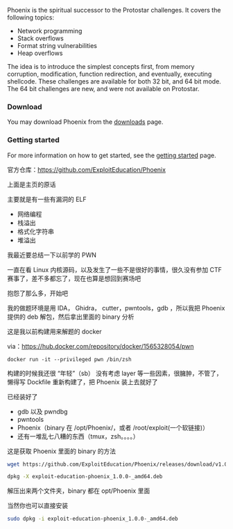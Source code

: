 Phoenix is the spiritual successor to the Protostar challenges. It covers the following topics:

- Network programming
- Stack overflows
- Format string vulnerabilities
- Heap overflows

The idea is to introduce the simplest concepts first, from memory corruption, modification, function redirection, and eventually, executing shellcode. These challenges are available for both 32 bit, and 64 bit mode. The 64 bit challenges are new, and were not available on Protostar.

### Download

You may download Phoenix from the [downloads](https://exploit.education/downloads/) page.

### Getting started

For more information on how to get started, see the [getting started](https://exploit.education/phoenix/getting-started/) page.



官方仓库：https://github.com/ExploitEducation/Phoenix

上面是主页的原话

主要就是有一些有漏洞的 ELF

- 网络编程
- 栈溢出
- 格式化字符串
- 堆溢出

我最近要总结一下以前学的 PWN

一直在看 Linux 内核源码，以及发生了一些不是很好的事情，很久没有参加 CTF 赛事了，差不多都忘了，现在也算是想回到赛场吧

抱怨了那么多，开始吧

我的做题环境是用 IDA， Ghidra， cutter，pwntools，gdb ，所以我把 Phoenix 提供的 deb 解包，然后拿出里面的 binary 分析

这是我以前构建用来解题的 docker 

via：https://hub.docker.com/repository/docker/1565328054/pwn

```
docker run -it --privileged pwn /bin/zsh
```

构建的时候我还很  “年轻”（sb） 没有考虑  layer 等一些因素，很臃肿，不管了，懒得写 Dockfile 重新构建了，把 Phoenix 装上去就好了

 已经装好了 

- gdb 以及 pwndbg
- pwntools
- Phoenix（binary 在 /opt/Phoenix/，或者 /root/exploit(一个软链接)）
- 还有一堆乱七八糟的东西（tmux，zsh。。。。）



这是获取 Phoenix 里面的 binary 的方法

```bash
wget https://github.com/ExploitEducation/Phoenix/releases/download/v1.0.0-alpha-3/exploit-education-phoenix_1.0.0-_amd64.deb 

dpkg -X exploit-education-phoenix_1.0.0-_amd64.deb
```

解压出来两个文件夹，binary 都在 opt/Phoenix 里面

当然你也可以直接安装

```bash
sudo dpkg -i exploit-education-phoenix_1.0.0-_amd64.deb
```

